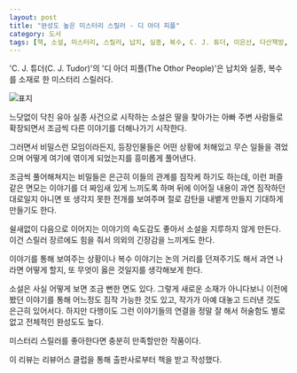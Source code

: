 ```yaml
---
layout: post
title: "완성도 높은 미스터리 스릴러 - 디 아더 피플"
category: 도서
tags: [책, 소설, 미스터리, 스릴러, 납치, 실종, 복수, C. J. 튜더, 이은선, 다산책방, 다산북스, 리뷰어스 클럽, 서평]
---
```


'C. J. 튜더(C. J. Tudor)'의
'디 아더 피플(The Othor People)'은
납치와 실종, 복수를 소재로 한 미스터리 스릴러다.

![표지](https://images2.imgbox.com/81/5d/RasFZBu8_o.jpg)

느닷없이 닥친 유아 실종 사건으로 시작하는 소설은
딸을 찾아가는 아빠 주변 사람들로 확장되면서
조금씩 다른 이야기를 더해나가기 시작한다.

그러면서 비밀스런 모임이라든지,
등장인물들은 어떤 상황에 처해있고 무슨 일들을 겪었으며
어떻게 여기에 엮이게 되었는지를 흥미롭게 풀어낸다.

조금씩 풀어해쳐지는 비밀들은 은근히 이들의 관계를 짐작케 하기도 하는데,
이런 퍼즐같은 면모는 이야기를 더 짜임새 있게 느끼도록 하며
뒤에 이어질 내용이 과연 짐작하던대로일지
아니면 또 생각지 못한 전개를 보여주며 절로 감탄을 내뱉게 만들지 기대하게 만들기도 한다.

쉴새없이 다음으로 이어지는 이야기의 속도감도 좋아서 소설을 지루하지 않게 만든다.
이건 스릴러 장르에도 힘을 줘서 의외의 긴장감을 느끼게도 한다.

이야기를 통해 보여주는 상황이나 복수 이야기는 논의 거리를 던져주기도 해서
과연 나라면 어떻게 할지, 또 무엇이 옳은 것일지를 생각해보게 한다.

소설은 사실 어떻게 보면 조금 뻔한 면도 있다.
그렇게 새로운 소재가 아니다보니 이전에 봤던 이야기를 통해 어느정도 짐작 가능한 것도 있고,
작가가 아예 대놓고 드러낸 것도 은근히 있어서다.
하지만 다행이도 그런 이야기들의 연결을 정말 잘 해서 허술함도 별로 없고 전체적인 완성도도 높다.

미스터리 스릴러를 좋아한다면 충분히 만족할만한 작품이다.



<div class="im im-info">
이 리뷰는 리뷰어스 클럽을 통해 출판사로부터 책을 받고 작성했다.
</div>

